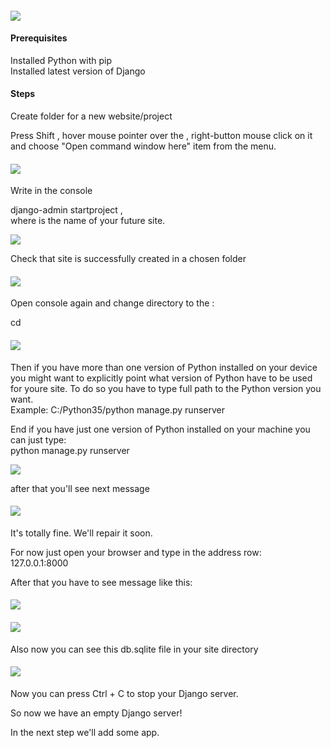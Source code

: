 #### **![](https://i.imgur.com/ToTcQml.png)**

#### **Prerequisites**

Installed Python with pip  
Installed latest version of Django

#### **Steps**

Create folder for a new website/project

Press Shift , hover mouse pointer over the <project folder>, right-button mouse click on it and choose "Open command window here" item from the menu.

#### ![](https://i.imgur.com/DzVUYDk.png)

Write in the console

django-admin startproject <sitename>,  
where <sitename> is the name of your future site.

![](https://i.imgur.com/jD3GZxO.png)

Check that site is successfully created in a chosen folder

#### ![](https://i.imgur.com/xdwSGN5.png)

Open console again and change directory to the <sitename> :

cd <sitename>

#### ![](https://i.imgur.com/5mxCNlV.png)

Then if you have more than one version of Python installed on your device you might want to explicitly point what version of Python have to be used for youre site. To do so you have to type full path to the Python version you want.  
Example: C:/Python35/python manage.py runserver

End if you have just one version of Python installed on your machine you can just type:  
python manage.py runserver

![](https://i.imgur.com/AzY0uFD.png)

after that you'll see next message

#### ![](https://i.imgur.com/J3p97rB.png)

It's totally fine. We'll repair it soon.

For now just open your browser and type in the address row:  
127.0.0.1:8000

After that you have to see message like this:

#### ![](https://i.imgur.com/gC7WnGR.png)

#### ![](https://i.imgur.com/yz0Ii5n.png)

Also now you can see this db.sqlite file in your site directory

#### ![](https://i.imgur.com/71sH1Yk.png)

Now you can press Ctrl + C to stop your Django server.

So now we have an empty Django server!

In the next step we'll add some app.
